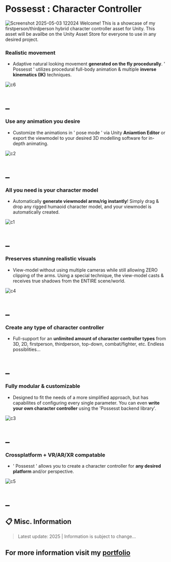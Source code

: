 # Possesst : Character Controller
![Screenshot 2025-05-03 122024](https://github.com/user-attachments/assets/4a0424c8-42b1-48fa-833b-1cce3472e3eb)
Welcome! This is a showcase of my firstperson/thirdperson hybrid character controller asset for Unity. This asset will be availbe on the Unity Asset Store for everyone to use in any desired project.

### Realistic movement 
+ Adaptive natural looking movement **generated on the fly procedurally**. ' Possesst ' utilizes  procedural  full-body animation & multiple **inverse kinematics (IK)** techniques.

![c6](https://github.com/user-attachments/assets/4c982ee6-d300-4b53-80e6-85441a9b2b56)

# _
### Use any animation you desire 
+ Customize the animations in ' pose mode ' via Unity **Aniamtion Editor** or export the viewmodel to your desired 3D modelling software for in-depth animating.

![c2](https://github.com/user-attachments/assets/8bf5ffac-4fb5-4ec2-b0eb-2afcb353284e)

# _
### All you need is your character model 
+ Automatically **generate viewmodel arms/rig instantly**! Simply drag & drop any rigged humaoid character model, and your viewmodel is automatically created.

![c1](https://github.com/user-attachments/assets/109df968-b6e9-4e56-8445-0c538e34ef21)

# _
### Preserves stunning realistic visuals
+ View-model without using multiple cameras while still allowing ZERO clipping of the arms. Using a special technique, the view-model casts & receives true shadows from the ENTIRE scene/world.

![c4](https://github.com/user-attachments/assets/8abbc305-5b94-4d51-a50c-779219e4d3a6)

# _
### Create any type of character controller 
+ Full-support for an **unlimited amount of character controller types** from 3D, 2D, firstperson, thirdperson, top-down, combat/fighter, etc. Endless possiblities...

# _
### Fully modular & customizable 
+ Designed to fit the needs of a more simplified approach, but has capabilites of configuring every single parameter. You can even **write your own character controller** using the 'Possesst backend library'.

![c3](https://github.com/user-attachments/assets/792b4d80-0269-4832-8380-d7e87ee71db2)

# _
### Crossplatform + VR/AR/XR compatable 
+ ' Possesst ' allows you to create a character controller for **any desired platform** and/or perspective.

![c5](https://github.com/user-attachments/assets/411e6923-0f77-4032-8b68-373ab5206bf0)

# _
## 📋 Misc. Information
> Latest update: 2025 | Information is subject to change...
## For more information visit my [portfolio](https://camrenaa.github.io/)

